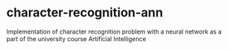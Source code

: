# character-recognition-ann
Implementation of character recognition problem with a neural network as a part of the university course Artificial Intelligence
